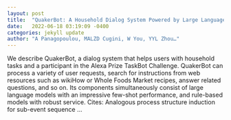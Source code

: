 ```yaml
---
layout: post
title:  "QuakerBot: A Household Dialog System Powered by Large Language Models"
date:   2022-06-18 03:19:09 -0400
categories: jekyll update
author: "A Panagopoulou, MALZD Cugini, W You, YYL Zhou…"
---
```

We describe QuakerBot, a dialog system that helps users with household tasks and a participant in the Alexa Prize TaskBot Challenge. QuakerBot can process a variety of user requests, search for instructions from web resources such as wikiHow or Whole Foods Market recipes, answer related questions, and so on. Its components simultaneously consist of large language models with an impressive few-shot performance, and rule-based models with robust service.
Cites: ‪Analogous process structure induction for sub-event sequence …‬  
